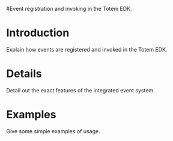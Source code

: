 #Event registration and invoking in the Totem EDK.

# Introduction #

Explain how events are registered and invoked in the Totem EDK.


# Details #

Detail out the exact features of the integrated event system.

# Examples #

Give some simple examples of usage.